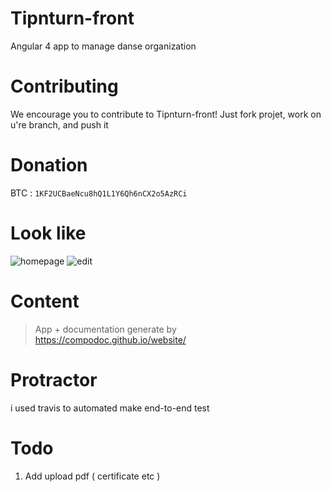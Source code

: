 # Tipnturn-front
Angular 4 app to manage danse organization

# Contributing

We encourage you to contribute to Tipnturn-front!
Just fork projet, work on u're branch, and push it

# Donation 

BTC : `1KF2UCBaeNcu8hQ1L1Y6Qh6nCX2o5AzRCi`

# Look like

![homepage](https://user-images.githubusercontent.com/15458329/36641370-f793614a-1a2e-11e8-9e98-2e2d7885baad.png)
![edit](https://user-images.githubusercontent.com/15458329/36641380-104d584e-1a2f-11e8-91de-5f27c3bdcb51.png)

# Content #

> App + documentation generate by https://compodoc.github.io/website/

# Protractor  #

i used travis to automated make end-to-end test

# Todo #

1) Add upload pdf ( certificate etc )

